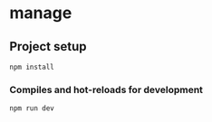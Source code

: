 # manage

## Project setup
```
npm install
```

### Compiles and hot-reloads for development
```
npm run dev
```

